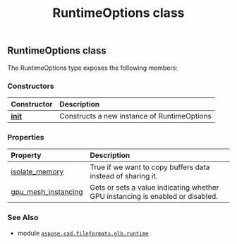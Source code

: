 ﻿---
title: RuntimeOptions class
second_title: Aspose.CAD for Python via .NET API References
description: 
type: docs
weight: 60
url: /python-net/aspose.cad.fileformats.glb.runtime/runtimeoptions/
is_root: false
---

## RuntimeOptions class



The RuntimeOptions type exposes the following members:

### Constructors
| Constructor | Description |
| :- | :- |
| [__init__](/cad/python-net/aspose.cad.fileformats.glb.runtime/runtimeoptions/__init__/#) | Constructs a new instance of RuntimeOptions |


### Properties
| Property | Description |
| :- | :- |
| [isolate_memory](/cad/python-net/aspose.cad.fileformats.glb.runtime/runtimeoptions/isolate_memory) | True if we want to copy buffers data instead of sharing it. |
| [gpu_mesh_instancing](/cad/python-net/aspose.cad.fileformats.glb.runtime/runtimeoptions/gpu_mesh_instancing) | Gets or sets a value indicating whether GPU instancing is enabled or disabled. |



### See Also
* module [`aspose.cad.fileformats.glb.runtime`](..)
